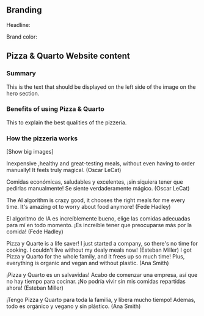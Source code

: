 ## Branding

Headline:

Brand color:

## Pizza & Quarto Website content

### Summary

This is the text that should be displayed on the left side of the image on the hero section.

### Benefits of using Pizza & Quarto

This to explain the best qualities of the pizzeria.

### How the pizzeria works

[Show big images]

Inexpensive ,healthy and great-testing meals, without even having to order manually! It feels truly magical. (Oscar LeCat)

Comidas económicas, saludables y excelentes, ¡sin siquiera tener que pedirlas manualmente! Se siente verdaderamente mágico. (Oscar LeCat)

The AI algorithm is crazy good, it chooses the right meals for me every time. It's amazing ot to worry about food anymore! (Fede Hadley)

El algoritmo de IA es increíblemente bueno, elige las comidas adecuadas para mí en todo momento. ¡Es increíble tener que preocuparse más por la comida! (Fede Hadley)

Pizza y Quarte is a life saver! I just started a company, so there's no
time for cooking. I couldn't live without my dealy meals now! (Esteban Miller)
I got Pizza y Quarto for the whole family, and it frees up so much time!
Plus, everything is organic and vegan and without plastic. (Ana Smith)

¡Pizza y Quarto es un salvavidas! Acabo de comenzar una empresa, así que no hay tiempo para cocinar. ¡No podría vivir sin mis comidas repartidas ahora! (Esteban Miller)

¡Tengo Pizza y Quarto para toda la familia, y libera mucho tiempo!
Ademas, todo es orgánico y vegano y sin plástico. (Ana Smith)
